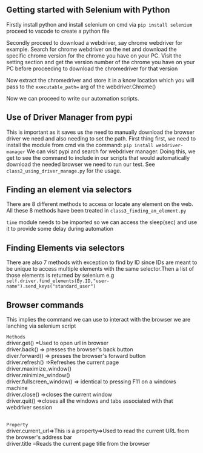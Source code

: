 ## Getting started with Selenium with Python
Firstly install python and install selenium on cmd via `pip install selenium` proceed to vscode to create a python file

Secondly proceed to download a webdriver, say chrome webdriver for example. Search for chrome webdriver on the net and download the specific chrome version for the chrome you have on your PC. Visit the setting section and get the version number of the chrome you have on your PC before proceeding to download the chromedriver for that version

Now extract the chromedriver and store it in a know location which you will pass to the `executable_path=` arg of the webdriver.Chrome()

Now we can proceed to write our automation scripts. 

## Use of Driver Manager from pypi
This is important as it saves us the need to manually download the browser driver we need and also needing to set the path.
First thing first, we need to install the module from cmd via the command: `pip install webdriver-manager`
We can visit pypi and search for webdriver manager. Doing this, we get to see the command to include in our scripts that would automatically download the needed browser we need to run our test. See `class2_using_driver_manage.py` for the usage. 


## Finding an element via selectors
There are 8 different methods to access or locate any element on the web. All these 8 methods have been treated in `class3_finding_an_element.py` 

`time` module needs to be imported so we can access the sleep(sec) and use it to provide some delay during automation

## Finding Elements via selectors
There are also 7 methods with exception to find by ID since IDs are meant to be unique to access multiple elements with the same selector.Then a list of those elements is returned by selenium e.g `self.driver.find_elements(By.ID,"user-name").send_keys("standard_user")`

## Browser commands
This implies the command we can use to interact with the browser we are lanching via selenium script

`Methods` <br>
driver.get() =Used to open url in browser <br>
driver.back() => presses the browser's back button<br>
diver.forward() => presses the browser's forward button<br>
driver.refresh() =>Refreshes the current page<br>
driver.maximize_window()<br>
driver.minimize_window()<br>
driver.fullscreen_window() => identical to pressing F11 on a windows machine<br>
driver.close() =>closes the current window<br>
driver.quit() =>closes all the windows and tabs associated with that webdriver session<br><br>

`Property`<br>
driver.current_url=>This is a property=>Used to read the current URL from the browser's address bar<br>
driver.title =Reads the current page title from the browser<br>
